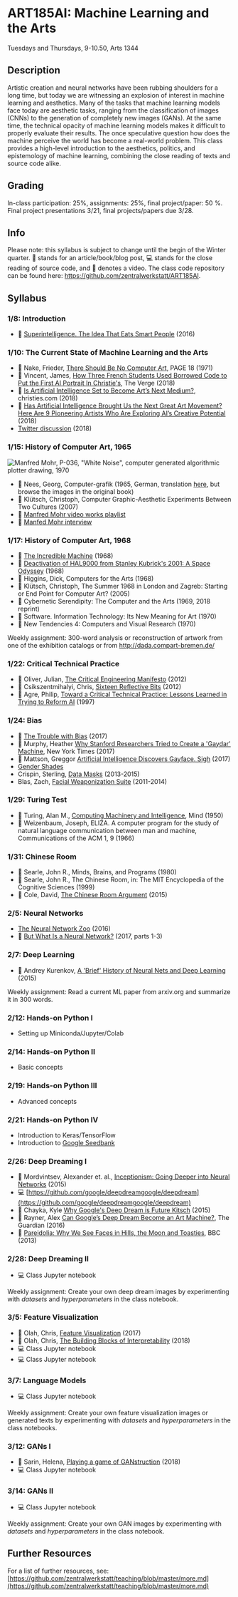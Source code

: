 # ART185AI: Machine Learning and the Arts

Tuesdays and Thursdays, 9-10.50, Arts 1344

## Description

Artistic creation and neural networks have been rubbing shoulders for a long time, but today we are witnessing an explosion of interest in machine learning and aesthetics. Many of the tasks that machine learning models face today are aesthetic tasks, ranging from the classification of images (CNNs) to the generation of completely new images (GANs). At the same time, the technical opacity of machine learning models makes it difficult to properly evaluate their results. The once speculative question how does the machine perceive the world has become a real-world problem. This class provides a high-level introduction to the aesthetics, politics, and epistemology of machine learning, combining the close reading of texts and source code alike.

## Grading

In-class participation: 25%, assignments: 25%, final project/paper: 50 %. Final project presentations 3/21, final projects/papers due 3/28.

## Info 

Please note: this syllabus is subject to change until the begin of the Winter quarter. :book: stands for an article/book/blog post, :computer: stands for the close reading of source code, and :vhs: denotes a video. The class code repository can be found here: https://github.com/zentralwerkstatt/ART185AI.

## Syllabus

### 1/8: Introduction

- :vhs: [Superintelligence. The Idea That Eats Smart People](https://www.youtube.com/watch?v=kErHiET5YPw) (2016)

### 1/10: The Current State of Machine Learning and the Arts

- :book: Nake, Frieder, [There Should Be No Computer Art](http://computer-arts-society.com/uploads/page-18.pdf), PAGE 18 (1971)
- :book: Vincent, James, [How Three French Students Used Borrowed Code to Put the First AI Portrait In Christie's](https://www.theverge.com/2018/10/23/18013190/ai-art-portrait-auction-christies-belamy-obvious-robbie-barrat-gans), The Verge (2018)
- :book: [Is Artificial Intelligence Set to Become Art’s Next Medium?](https://www.christies.com/features/A-collaboration-between-two-artists-one-human-one-a-machine-9332-1.aspx
), christies.com (2018)
- :book: [Has Artificial Intelligence Brought Us the Next Great Art Movement? Here Are 9 Pioneering Artists Who Are Exploring AI’s Creative Potential](https://news.artnet.com/market/9-artists-artificial-intelligence-1384207) (2018)
- [Twitter discussion](https://twitter.com/DrBeef_/status/1055285640420483073) (2018)

### 1/15: History of Computer Art, 1965

![Manfred Mohr, P-036, "White Noise", computer generated algorithmic plotter drawing, 1970](http://www.emohr.com/images/p036a.gif)

- :book: Nees, Georg, Computer-grafik (1965, German, translation [here](http://dada.compart-bremen.de/docUploads/Bense_Manifest.pdf), but browse the images in the original book)
- :book: Klütsch, Christoph, Computer Graphic-Aesthetic Experiments Between Two Cultures (2007)
- :vhs: [Manfred Mohr video works playlist](https://www.youtube.com/playlist?list=PL_0LKGAwYuw7nT63wqzVLFvW2L4rw53qb)
- :vhs: [Manfed Mohr interview](https://www.youtube.com/watch?v=THaQGTMWhFA)

### 1/17: History of Computer Art, 1968

- :vhs: [The Incredible Machine](https://www.youtube.com/watch?v=iwVu2BWLZqA) (1968)
- :vhs: [Deactivation of HAL9000 from Stanley Kubrick's 2001: A Space Odyssey](https://www.youtube.com/watch?v=I1iRWKARwTY) (1968)
- :book: Higgins, Dick, Computers for the Arts (1968)
- :book: Klütsch, Christoph, The Summer 1968 in London and Zagreb: Starting or End Point for Computer Art? (2005)
- :book: Cybernetic Serendipity: The Computer and the Arts (1969, 2018 reprint)
- :book: Software. Information Technology: Its New Meaning for Art (1970)
- :book: New Tendencies 4: Computers and Visual Research (1970)

Weekly assignment: 300-word analysis or reconstruction of artwork from one of the exhibition catalogs or from http://dada.compart-bremen.de/

### 1/22: Critical Technical Practice

- :book: Oliver, Julian, [The Critical Engineering Manifesto](http://conceptlab.com/criticalmaking/PDFs/CriticalMaking2012Hertz-Manifestos-pp41-OliverSavicicVasiliev-TheCriticalEngineeringManifesto.pdf) (2012)
- :book: Csikszentmihalyi, Chris, [Sixteen Reflective Bits](http://conceptlab.com/criticalmaking/PDFs/CriticalMaking2012Hertz-Manifestos-pp23to32-Csikszentmihalyi-SixteenReflectiveBits.pdf) (2012)
- :book: Agre, Philip, [Toward a Critical Technical Practice: Lessons Learned in Trying to Reform AI](http://polaris.gseis.ucla.edu/pagre/critical.html) (1997)

### 1/24: Bias

- :vhs: [The Trouble with Bias](https://www.youtube.com/watch?v=fMym_BKWQzk&t=698s) (2017)
- :book: Murphy, Heather [Why Stanford Researchers Tried to Create a 'Gaydar' Machine](https://www.nytimes.com/2017/10/09/science/stanford-sexual-orientation-study.html), New York Times (2017)
- :book: Mattson, Greggor [Artificial Intelligence Discovers Gayface. Sigh](https://greggormattson.com/2017/09/09/artificial-intelligence-discovers-gayface/) (2017)
- [Gender Shades](http://gendershades.org/)
- Crispin, Sterling, [Data Masks](http://www.sterlingcrispin.com/data-masks.html) (2013-2015)
- Blas, Zach, [Facial Weaponization Suite](http://www.zachblas.info/works/facial-weaponization-suite/) (2011-2014)

### 1/29: Turing Test

- :book: Turing, Alan M., [Computing Machinery and Intelligence](https://www.jstor.org/stable/2251299), Mind  (1950)
- :book: Weizenbaum, Joseph, ELIZA. A computer program for the study of natural language communication between man and machine, Communications of the ACM 1, 9 (1966)

### 1/31: Chinese Room

- :book: Searle, John R., Minds, Brains, and Programs (1980)
- :book: Searle, John R., The Chinese Room, in: The MIT Encyclopedia of the Cognitive Sciences (1999)
- :book: Cole, David, [The Chinese Room Argument](https://plato.stanford.edu/entries/chinese-room/) (2015)

### 2/5: Neural Networks

- [The Neural Network Zoo](http://www.asimovinstitute.org/neural-network-zoo/) (2016)
- :vhs: [But What Is a Neural Network?](https://www.youtube.com/watch?v=aircAruvnKk) (2017, parts 1-3)

### 2/7: Deep Learning

- :book: Andrey Kurenkov, [A 'Brief' History of Neural Nets and Deep Learning](http://www.andreykurenkov.com/writing/a-brief-history-of-neural-nets-and-deep-learning/) (2015)

Weekly assignment: Read a current ML paper from arxiv.org and summarize it in 300 words.

### 2/12: Hands-on Python I

- Setting up Miniconda/Jupyter/Colab

### 2/14: Hands-on Python II

- Basic concepts

### 2/19: Hands-on Python III

- Advanced concepts

### 2/21: Hands-on Python IV

- Introduction to Keras/TensorFlow
- Introduction to [Google Seedbank](https://research.google.com/seedbank/)

### 2/26: Deep Dreaming I

- :book: Mordvintsev, Alexander et. al., [Inceptionism: Going Deeper into Neural Networks](https://research.googleblog.com/2015/06/inceptionism-going-deeper-into-neural.html) (2015)
- :computer: [https://github.com/google/deepdreamgoogle/deepdream](https://github.com/google/deepdreamgoogle/deepdream)
- :book: Chayka, Kyle [Why Google's Deep Dream is Future Kitsch](https://psmag.com/environment/googles-deep-dream-is-future-kitsch) (2015)
- :book: Rayner, Alex [Can Google’s Deep Dream Become an Art Machine?](https://www.theguardian.com/artanddesign/2016/mar/28/google-deep-dream-art), The Guardian (2016)
- :book: [Pareidolia: Why We See Faces in Hills, the Moon and Toasties](https://www.bbc.com/news/magazine-22686500), BBC (2013)

### 2/28: Deep Dreaming II

- :computer: Class Jupyter notebook

Weekly assignment: Create your own deep dream images by experimenting with *datasets* and *hyperparameters* in the class notebook.

### 3/5: Feature Visualization

- :book: Olah, Chris, [Feature Visualization](https://distill.pub/2017/feature-visualization) (2017)
- :book: Olah, Chris, [The Building Blocks of Interpretability](https://distill.pub/2018/building-blocks) (2018)
- :computer: Class Jupyter notebook
- :computer: Class Jupyter notebook

### 3/7: Language Models

- :computer: Class Jupyter notebook

Weekly assignment: Create your own feature visualization images or generated texts by experimenting with *datasets* and *hyperparameters* in the class notebooks.

### 3/12: GANs I

- :book: Sarin, Helena, [Playing a game of GANstruction](https://thegradient.pub/playing-a-game-of-ganstruction/) (2018)
- :computer: Class Jupyter notebook

### 3/14: GANs II

- :computer: Class Jupyter notebook

Weekly assignment: Create your own GAN images by experimenting with *datasets* and *hyperparameters* in the class notebook.

## Further Resources

For a list of further resources, see: [https://github.com/zentralwerkstatt/teaching/blob/master/more.md](https://github.com/zentralwerkstatt/teaching/blob/master/more.md)